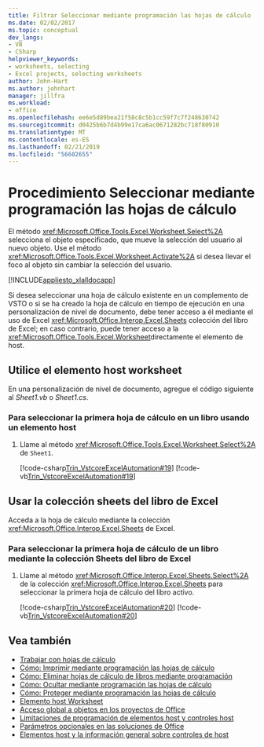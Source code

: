 ```yaml
---
title: Filtrar Seleccionar mediante programación las hojas de cálculo
ms.date: 02/02/2017
ms.topic: conceptual
dev_langs:
- VB
- CSharp
helpviewer_keywords:
- worksheets, selecting
- Excel projects, selecting worksheets
author: John-Hart
ms.author: johnhart
manager: jillfra
ms.workload:
- office
ms.openlocfilehash: ee6e5d89bea21f58c8c5b1cc59f7c7f248630742
ms.sourcegitcommit: d0425b6b7d4b99e17ca6ac0671282bc718f80910
ms.translationtype: MT
ms.contentlocale: es-ES
ms.lasthandoff: 02/21/2019
ms.locfileid: "56602655"
---
```

# <a name="how-to-programmatically-select-worksheets"></a>Procedimiento Seleccionar mediante programación las hojas de cálculo
  El método <xref:Microsoft.Office.Tools.Excel.Worksheet.Select%2A> selecciona el objeto especificado, que mueve la selección del usuario al nuevo objeto. Use el método <xref:Microsoft.Office.Tools.Excel.Worksheet.Activate%2A> si desea llevar el foco al objeto sin cambiar la selección del usuario.

 [!INCLUDE[appliesto_xlalldocapp](../vsto/includes/appliesto-xlalldocapp-md.md)]

 Si desea seleccionar una hoja de cálculo existente en un complemento de VSTO o si se ha creado la hoja de cálculo en tiempo de ejecución en una personalización de nivel de documento, debe tener acceso a él mediante el uso de Excel <xref:Microsoft.Office.Interop.Excel.Sheets> colección del libro de Excel; en caso contrario, puede tener acceso a la <xref:Microsoft.Office.Tools.Excel.Worksheet>directamente el elemento de host.

## <a name="use-the-worksheet-host-item"></a>Utilice el elemento host worksheet
 En una personalización de nivel de documento, agregue el código siguiente al *Sheet1.vb* o *Sheet1.cs*.

### <a name="to-select-the-first-worksheet-in-a-workbook-using-a-host-item"></a>Para seleccionar la primera hoja de cálculo en un libro usando un elemento host

1.  Llame al método <xref:Microsoft.Office.Tools.Excel.Worksheet.Select%2A> de `Sheet1`.

     [!code-csharp[Trin_VstcoreExcelAutomation#19](../vsto/codesnippet/CSharp/Trin_VstcoreExcelAutomationCS/Sheet1.cs#19)]
     [!code-vb[Trin_VstcoreExcelAutomation#19](../vsto/codesnippet/VisualBasic/Trin_VstcoreExcelAutomation/Sheet1.vb#19)]

## <a name="use-the-sheets-collection-of-the-excel-workbook"></a>Usar la colección sheets del libro de Excel
 Acceda a la hoja de cálculo mediante la colección <xref:Microsoft.Office.Interop.Excel.Sheets> de Excel.

### <a name="to-select-the-first-worksheet-in-a-workbook-using-the-sheets-collection-of-the-excel-workbook"></a>Para seleccionar la primera hoja de cálculo de un libro mediante la colección Sheets del libro de Excel

1.  Llame al método <xref:Microsoft.Office.Interop.Excel.Sheets.Select%2A> de la colección <xref:Microsoft.Office.Interop.Excel.Sheets> para seleccionar la primera hoja de cálculo del libro activo.

     [!code-csharp[Trin_VstcoreExcelAutomation#20](../vsto/codesnippet/CSharp/Trin_VstcoreExcelAutomationCS/Sheet1.cs#20)]
     [!code-vb[Trin_VstcoreExcelAutomation#20](../vsto/codesnippet/VisualBasic/Trin_VstcoreExcelAutomation/Sheet1.vb#20)]

## <a name="see-also"></a>Vea también
- [Trabajar con hojas de cálculo](../vsto/working-with-worksheets.md)
- [Cómo: Imprimir mediante programación las hojas de cálculo](../vsto/how-to-programmatically-print-worksheets.md)
- [Cómo: Eliminar hojas de cálculo de libros mediante programación](../vsto/how-to-programmatically-delete-worksheets-from-workbooks.md)
- [Cómo: Ocultar mediante programación las hojas de cálculo](../vsto/how-to-programmatically-hide-worksheets.md)
- [Cómo: Proteger mediante programación las hojas de cálculo](../vsto/how-to-programmatically-protect-worksheets.md)
- [Elemento host Worksheet](../vsto/worksheet-host-item.md)
- [Acceso global a objetos en los proyectos de Office](../vsto/global-access-to-objects-in-office-projects.md)
- [Limitaciones de programación de elementos host y controles host](../vsto/programmatic-limitations-of-host-items-and-host-controls.md)
- [Parámetros opcionales en las soluciones de Office](../vsto/optional-parameters-in-office-solutions.md)
- [Elementos host y la información general sobre controles de host](../vsto/host-items-and-host-controls-overview.md)
